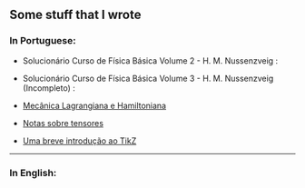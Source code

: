 ## Some stuff that I wrote

### In Portuguese:

- Solucionário Curso de Física Básica Volume 2 - H. M. Nussenzveig : 

- Solucionário Curso de Física Básica Volume 3 - H. M. Nussenzveig (Incompleto) :

- [Mecânica Lagrangiana e Hamiltoniana](./assets/Mec_nica_Lagrangiana_e_Hamiltoniana.pdf)

- [Notas sobre tensores](./assets/Tensores.pdf)

- [Uma breve introdução ao TikZ](./assets/Uma_breve_introdu__o_ao_TikZ.pdf)

---

### In English:


